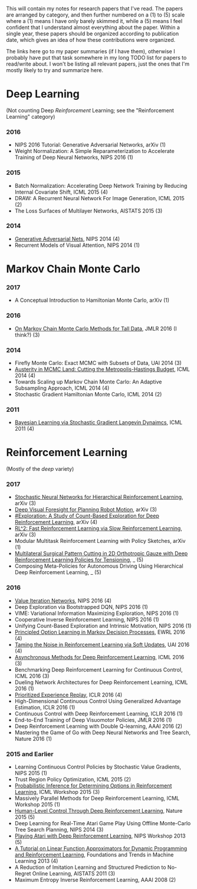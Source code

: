 This will contain my notes for research papers that I've read. The papers are
arranged by category, and then further numbered on a (1) to (5) scale where a
(1) means I have only barely skimmed it, while a (5) means I feel confident that
I understand almost everything about the paper. Within a single year, these
papers should be organized according to publication date, which gives an idea of
how these contributions were organized.

The links here go to my paper summaries (if I have them), otherwise I probably
have put that task somewhere in my long TODO list for papers to read/write
about. I won't be listing all relevant papers, just the ones that I'm mostly
likely to try and summarize here.


# Deep Learning
(Not counting Deep *Reinforcement* Learning; see the "Reinforcement Learning"
category)

### 2016

- NIPS 2016 Tutorial: Generative Adversarial Networks, arXiv (1)
- Weight Normalization: A Simple Reparameterization to Accelerate Training of Deep Neural Networks, NIPS 2016 (1)

### 2015

- Batch Normalization: Accelerating Deep Network Training by Reducing Internal Covariate Shift, ICML 2015 (4)
- DRAW: A Recurrent Neural Network For Image Generation, ICML 2015 (2)
- The Loss Surfaces of Multilayer Networks, AISTATS 2015 (3)

### 2014

- [Generative Adversarial Nets](https://github.com/DanielTakeshi/Paper_Notes/blob/master/deep_learning/Generative_Adversarial_Nets.md), NIPS 2014 (4)
- Recurrent Models of Visual Attention, NIPS 2014 (1)




# Markov Chain Monte Carlo

### 2017

- A Conceptual Introduction to Hamiltonian Monte Carlo, arXiv (1)

### 2016

- [On Markov Chain Monte Carlo Methods for Tall Data](https://github.com/DanielTakeshi/Paper_Notes/blob/master/mcmc/On_Markov_Chain_Monte_Carlo_Methods_for_Tall_Data.md), JMLR 2016 (I think?) (3)

### 2014

- Firefly Monte Carlo: Exact MCMC with Subsets of Data, UAI 2014 (3)
- [Austerity in MCMC Land: Cutting the Metropolis-Hastings Budget](https://github.com/DanielTakeshi/Paper_Notes/blob/master/mcmc/Austerity_in_MCMC_Land:_Cutting_the_Metropolis-Hastings_Budget.md), ICML 2014 (4)
- Towards Scaling up Markov Chain Monte Carlo: An Adaptive Subsampling Approach, ICML 2014 (4)
- Stochastic Gradient Hamiltonian Monte Carlo, ICML 2014 (2)

### 2011

- [Bayesian Learning via Stochastic Gradient Langevin Dynaimcs](https://github.com/DanielTakeshi/Paper_Notes/blob/master/mcmc/Bayesian_Learning_via_Stochastic_Gradient_Langevin_Dynamics.md), ICML 2011 (4)



# Reinforcement Learning
(Mostly of the *deep* variety)

### 2017

- [Stochastic Neural Networks for Hierarchical Reinforcement Learning](https://github.com/DanielTakeshi/Paper_Notes/blob/master/reinforcement_learning/Stochastic%20Neural_Networks_for_Hierarchical_Reinforcement_Learning.md), arXiv (3)
- [Deep Visual Foresight for Planning Robot Motion](https://github.com/DanielTakeshi/Paper_Notes/blob/master/reinforcement_learning/Deep_Visual_Foresight_for_Planning_Robot_Motion.md), arXiv (3)
- [#Exploration: A Study of Count-Based Exploration for Deep Reinforcement Learning](https://github.com/DanielTakeshi/Paper_Notes/blob/master/reinforcement_learning/%23Exploration:_A_Study_of_Count-Based_Exploration_for_Deep_Reinforcement_Learning.md), arXiv (4)
- [RL^2: Fast Reinforcement Learning via Slow Reinforcement Learning](https://github.com/DanielTakeshi/Paper_Notes/blob/master/reinforcement_learning/RL2-Fast_Reinforcement_Learning_via_Slow_Reinforcement_Learning.md), arXiv (3)
- Modular Multitask Reinforcement Learning with Policy Sketches, arXiv (1)
- [Multilateral Surgical Pattern Cutting in 2D Orthotropic Gauze with Deep Reinforcement Learning Policies for Tensioning](https://github.com/DanielTakeshi/Paper_Notes/blob/master/reinforcement_learning/Multilateral_Surgical_Pattern_Cutting_in_2D_Orthotropic_Gauze_with_Deep_Reinforcement_Learning_Policies_for_Tensioning.md), _ (5)
- Composing Meta-Policies for Autonomous Driving Using Hierarchical Deep Reinforcement Learning, _ (5)

### 2016

- [Value Iteration Networks](https://github.com/DanielTakeshi/Paper_Notes/blob/master/reinforcement_learning/Value_Iteration_Networks.md), NIPS 2016 (4)
- Deep Exploration via Bootstrapped DQN, NIPS 2016 (1)
- VIME: Variational Information Maximizing Exploration, NIPS 2016 (1)
- Cooperative Inverse Reinforcement Learning, NIPS 2016 (1)
- Unifying Count-Based Exploration and Intrinsic Motivation, NIPS 2016 (1)
- [Principled Option Learning in Markov Decision Processes](https://github.com/DanielTakeshi/Paper_Notes/blob/master/reinforcement_learning/Principled_Option_Learning_in_Markov_Decision_Processes.md), EWRL 2016 (4)
- [Taming the Noise in Reinforcement Learning via Soft Updates](https://github.com/DanielTakeshi/Paper_Notes/blob/master/reinforcement_learning/Taming_the_Noise_in_Reinforcement_Learning_via_Soft_Updates.md), UAI 2016 (4)
- [Asynchronous Methods for Deep Reinforcement Learning](https://github.com/DanielTakeshi/Paper_Notes/blob/master/reinforcement_learning/Asynchronous_Methods_for_Deep_Reinforcement_Learning.md), ICML 2016 (3)
- Benchmarking Deep Reinforcement Learning for Continuous Control, ICML 2016 (3)
- Dueling Network Architectures for Deep Reinforcement Learning, ICML 2016 (1)
- [Prioritized Experience Replay](https://github.com/DanielTakeshi/Paper_Notes/blob/master/reinforcement_learning/Prioritized_Experience_Replay.md), ICLR 2016 (4)
- High-Dimensional Continuous Control Using Generalized Advantage Estimation, ICLR 2016 (1)
- Continuous Control with Deep Reinforcement Learning, ICLR 2016 (1)
- End-to-End Training of Deep Visuomotor Policies, JMLR 2016 (1)
- Deep Reinforcement Learning with Double Q-learning, AAAI 2016 (2)
- Mastering the Game of Go with Deep Neural Networks and Tree Search, Nature 2016 (1)

### 2015 and Earlier

- Learning Continuous Control Policies by Stochastic Value Gradients, NIPS 2015 (1)
- Trust Region Policy Optimization, ICML 2015 (2)
- [Probabilistic Inference for Determining Options in Reinforcement Learning](https://github.com/DanielTakeshi/Paper_Notes/blob/master/reinforcement_learning/Probabilistic_Inference_for_Determining_Options_in_Reinforcement_Learning.md), ICML Workshop 2015 (3)
- Massively Parallel Methods for Deep Reinforcement Learning, ICML Workshop 2015 (1)
- [Human-Level Control Through Deep Reinforcement Learning](https://github.com/DanielTakeshi/Paper_Notes/blob/master/reinforcement_learning/Human-Level_Control_Through_Deep_Reinforcement_Learning.md), Nature 2015 (5)
- Deep Learning for Real-Time Atari Game Play Using Offline Monte-Carlo Tree Search Planning, NIPS 2014 (3)
- [Playing Atari with Deep Reinforcement Learning](https://github.com/DanielTakeshi/Paper_Notes/blob/master/reinforcement_learning/Human-Level_Control_Through_Deep_Reinforcement_Learning.md), NIPS Workshop 2013 (5)
- [A Tutorial on Linear Function Approximators for Dynamic Programming and Reinforcement Learning](https://github.com/DanielTakeshi/Paper_Notes/blob/master/reinforcement_learning/A_Tutorial_on_Linear_Function_Approximators_for_Dynamic_Programming_and_Reinforcement_Learning.md), Foundations and Trends in Machine Learning 2013 (4)
- A Reduction of Imitation Learning and Structured Prediction to No-Regret Online Learning, AISTATS 2011 (3)
- Maximum Entropy Inverse Reinforcement Learning, AAAI 2008 (2)
